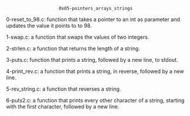						0x05-pointers_arrays_strings

0-reset_to_98.c: function that takes a pointer to an int as parameter and updates the value it points to to 98.

1-swap.c:  a function that swaps the values of two integers.

2-strlen.c: a function that returns the length of a string.

3-puts.c:  function that prints a string, followed by a new line, to stdout.

4-print_rev.c:  a function that prints a string, in reverse, followed by a new line.

5-rev_string.c: a function that reverses a string.

6-puts2.c: a function that prints every other character of a string, starting with the first character, followed by a new line.


